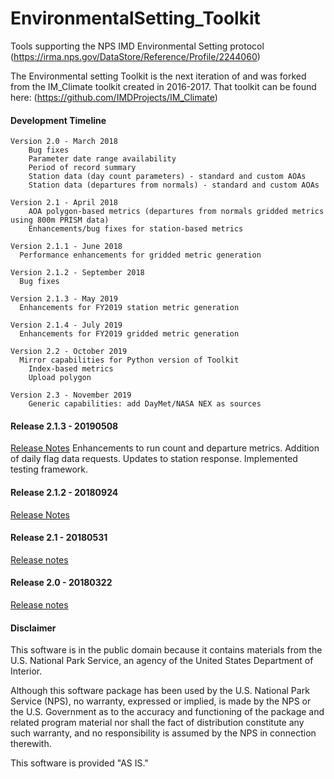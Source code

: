 # EnvironmentalSetting_Toolkit
Tools supporting the NPS IMD Environmental Setting protocol (https://irma.nps.gov/DataStore/Reference/Profile/2244060)

The Environmental setting Toolkit is the next iteration of and was forked from the IM_Climate toolkit created in 2016-2017. That toolkit can be found here: (https://github.com/IMDProjects/IM_Climate)

#### Development Timeline

	Version 2.0 - March 2018
		Bug fixes
		Parameter date range availability
		Period of record summary 
		Station data (day count parameters) - standard and custom AOAs
		Station data (departures from normals) - standard and custom AOAs

	Version 2.1 - April 2018
		AOA polygon-based metrics (departures from normals gridded metrics using 800m PRISM data)
		Enhancements/bug fixes for station-based metrics

	Version 2.1.1 - June 2018
	  Performance enhancements for gridded metric generation

	Version 2.1.2 - September 2018
	  Bug fixes

	Version 2.1.3 - May 2019
	  Enhancements for FY2019 station metric generation

	Version 2.1.4 - July 2019
	  Enhancements for FY2019 gridded metric generation

	Version 2.2 - October 2019
	  Mirror capabilities for Python version of Toolkit
		Index-based metrics
		Upload polygon

	Version 2.3 - November 2019
		Generic capabilities: add DayMet/NASA NEX as sources


#### Release 2.1.3 - 20190508 #### 
[Release Notes](https://github.com/nationalparkservice/EnvironmentalSetting_Toolkit/releases/tag/v2.1.3)
Enhancements to run count and departure metrics.  Addition of daily flag data requests. Updates to station response. Implemented testing framework.

#### Release 2.1.2 - 20180924 #### 
[Release Notes](https://github.com/nationalparkservice/EnvironmentalSetting_Toolkit/releases/tag/v2.1.2)

#### Release 2.1 - 20180531 ####
[Release notes](https://github.com/nationalparkservice/EnvironmentalSetting_Toolkit/releases)

#### Release 2.0 - 20180322 ####

[Release notes](https://github.com/nationalparkservice/EnvironmentalSetting_Toolkit/releases)
	
#### Disclaimer ####
This software is in the public domain because it contains materials from the U.S. National Park Service, an agency of the United States Department of Interior.

Although this software package has been used by the U.S. National Park Service (NPS), no warranty, expressed or implied, is made by the NPS or the U.S. Government as to the accuracy and functioning of the package and related program material nor shall the fact of distribution constitute any such warranty, and no responsibility is assumed by the NPS in connection therewith.

This software is provided "AS IS."
    
